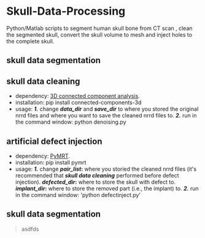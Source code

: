 # Skull-Data-Processing
Python/Matlab scripts to segment human skull bone from CT scan , clean the segmented skull, convert the skull volume to mesh and inject holes to the complete skull.

## skull data segmentation


## skull data cleaning
* dependency:   [3D connected component analysis](https://pypi.org/project/connected-components-3d/).
* installation:  pip install connected-components-3d
* usage: **_1._** change  **_data_dir_** and **_save_dir_** to where you stored the original nrrd files and where you want to save the cleaned   nrrd files to. **_2._** run in the command window:  python denoising.py


## artificial defect injection
* dependency:   [PyMRT](https://pypi.org/project/pymrt/).
* installation:  pip install pymrt
* usage: **_1._**  change  **_pair_list_:** where you storied the cleaned nrrd files (it's recommended that **_skull data cleaning_** performed before defect injection). **_defected_dir_:**  where to store the skull with defect to. **_implant_dir_:**  where to store the removed part (i.e., the implant) to. **_2._** run in the command window:  'python defectinject.py'


## skull data segmentation

> asdfds






